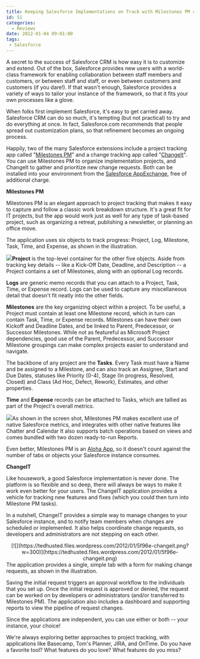 ```yaml
---
title: Keeping Salesforce Implementations on Track with Milestones PM and ChangeIT
id: 51
categories:
  - Reviews
date: 2012-01-04 09:01:00
tags:
 - Salesforce
---
```


A secret to the success of Salesforce CRM is how easy it is to customize and extend. Out of the box, Salesforce provides new users with a world-class framework for enabling collaboration between staff members and customers, or between staff and staff, or even between customers and customers (if you dare!). If that wasn't enough, Salesforce provides a variety of ways to tailor your instance of the framework, so that it fits your own processes like a glove. 

When folks first implement Salesforce, it's easy to get carried away. Salesforce CRM can do so much, it's tempting (but not practical) to try and do everything at once. In fact, Salesforce.com recommends that people spread out customization plans, so that refinement becomes an ongoing process. 

Happily, two of the many Salesforce extensions include a project tracking app called "[Milestones PM](http://appexchange.salesforce.com/listingDetail?listingId=a0N30000005tvt6EAA)" and a change tracking app called "[ChangeIt](http://appexchange.salesforce.com/listingDetail?listingId=a0N300000016ct3EAA)". You can use Milestones PM to organize implementation projects, and ChangeIt to gather and prioritize new change requests. Both can be installed into your environment from the [Salesforce AppExchange](http://appexchange.salesforce.com/home), free of additional charge.

**Milestones PM**

Milestones PM is an elegant approach to project tracking that makes it easy to capture and follow a classic work breakdown structure. It's a great fit for IT projects, but the app would work just as well for any type of task-based project, such as organizing a retreat, publishing a newsletter, or planning an office move. 

The application uses six objects to track progress: Project, Log, Milestone, Task, Time, and Expense, as shown in the illustration.

[![](https://tedhusted.files.wordpress.com/2012/01/9ef16-6a00d8341cded353ef014e5f4794a0970c-pi.png?w=300)](https://tedhusted.files.wordpress.com/2012/01/9ef16-6a00d8341cded353ef014e5f4794a0970c-pi.png)**Project** is the top-level container for the other five objects. Aside from tracking key details -- like a Kick-Off Date, Deadline, and Description -- a Project contains a set of Milestones, along with an optional Log records.

**Logs** are generic memo records that you can attach to a Project, Task, Time, or Expense record. Logs can be used to capture any miscellaneous detail that doesn't fit neatly into the other fields. 

**Milestones** are the key organizing object within a project. To be useful, a Project must contain at least one Milestone record, which in turn can contain Task, Time, or Expense records. Milestones can have their own Kickoff and Deadline Dates, and be linked to Parent, Predecessor, or Successor Milestones. While not as featureful as Microsoft Project dependencies, good use of the Parent, Predecessor, and Successor Milestone groupings can make complex projects easier to understand and navigate. 

The backbone of any project are the **Tasks**. Every Task must have a Name and be assigned to a Milestone, and can also track an Assignee, Start and Due Dates, statuses like Priority (0-4), Stage (In progress, Resolved, Closed) and Class (Ad Hoc, Defect, Rework), Estimates, and other properties. 

**Time** and **Expense** records can be attached to Tasks, which are tallied as part of the Project's overall metrics. 

[![](https://tedhusted.files.wordpress.com/2012/01/17a07-mpm-dashboard.png?w=300)](https://tedhusted.files.wordpress.com/2012/01/17a07-mpm-dashboard.png)As shown in the screen shot, Milestones PM makes excellent use of native Salesforce metrics, and integrates with other native features like Chatter and Calendar It also supports batch operations based on views and comes bundled with two dozen ready-to-run Reports.

Even better, Milestones PM is an [Aloha App](http://appexchange.salesforce.com/results?filter=9&amp;sort=6&amp;type=Apps), so it doesn't count against the number of tabs or objects your Salesforce instance consumes.

**ChangeIT**

Like housework, a good Salesforce implementation is never done. The platform is so flexible and so deep, there will always be ways to make it work even better for your users. The ChangeIT application provides a vehicle for tracking new features and fixes (which you could then turn into Milestone PM tasks).

In a nutshell, ChangeIT provides a simple way to manage changes to your Salesforce instance, and to notify team members when changes are scheduled or implemented. It also helps coordinate change requests, so developers and administrators are not stepping on each other.

<div class="separator" style="clear:both;text-align:center;">[![](https://tedhusted.files.wordpress.com/2012/01/5f96e-changeit.png?w=300)](https://tedhusted.files.wordpress.com/2012/01/5f96e-changeit.png)</div>The application provides a single, simple tab with a form for making change requests, as shown in the illustration.

Saving the initial request triggers an approval workflow to the individuals that you set up. Once the initial request is approved or denied, the request can be worked on by developers or administrators (and/or transferred to Milestones PM). The application also includes a dashboard and supporting reports to view the pipeline of request changes. 

Since the applications are independent, you can use either or both -- your instance, your choice!

We're always exploring better approaches to project tracking, with applications like Basecamp, Tom's Planner, JIRA, and OnTime. Do you have a favorite tool? What features do you love? What features do you miss?